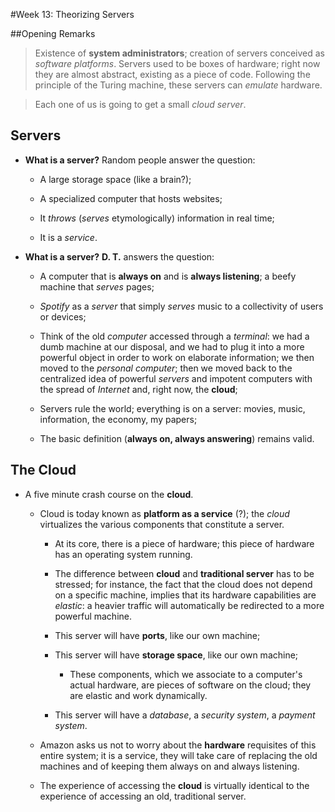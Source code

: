 #Week 13: Theorizing Servers

##Opening Remarks

> Existence of __system administrators__; creation of servers conceived as _software platforms_. Servers used to be boxes of hardware; right now they are almost abstract, existing as a piece of code. Following the principle of the Turing machine, these servers can _emulate_ hardware.

> Each one of us is going to get a small _cloud server_.

## Servers

- __What is a server?__ Random people answer the question:
    
	- A large storage space (like a brain?);
    
	- A specialized computer that hosts websites;
    
	- It _throws_ (_serves_ etymologically) information in real time;
    
	- It is a _service_.

- __What is a server?__ __D. T.__ answers the question:
	
	- A computer that is __always on__ and is __always listening__; a beefy machine that _serves_ pages;
    
	- _Spotify_ as a _server_ that simply _serves_ music to a collectivity of users or devices;
    
	- Think of the old _computer_ accessed through a _terminal_: we had a dumb machine at our disposal, and we had to plug it into a more powerful object in order to work on elaborate information; we then moved to the _personal computer_; then we moved back to the centralized idea of powerful _servers_ and impotent computers with the spread of _Internet_ and, right now, the __cloud__;
    
	- Servers rule the world; everything is on a server: movies, music, information, the economy, my papers;
    
	- The basic definition (__always on, always answering__) remains valid.
    
## The Cloud

- A five minute crash course on the __cloud__.

    - Cloud is today known as __platform as a service__ (?); the _cloud_ virtualizes the various components that constitute a server.
        
		- At its core, there is a piece of hardware; this piece of hardware has an operating system running.
        
		- The difference between __cloud__ and __traditional server__ has to be stressed; for instance, the fact that the cloud does not depend on a specific machine, implies that its hardware capabilities are _elastic_: a heavier traffic will automatically be redirected to a more powerful machine.
        
		- This server will have __ports__, like our own machine;
        
		- This server will have __storage space__, like our own machine;
            
			- These components, which we associate to a computer's actual hardware, are pieces of software on the cloud; they are elastic and work dynamically.
        
		- This server will have a _database_, a _security system_, a _payment system_.
    
	- Amazon asks us not to worry about the __hardware__ requisites of this entire system; it is a service, they will take care of replacing the old machines and of keeping them always on and always listening.
    
	- The experience of accessing the __cloud__ is virtually identical to the experience of accessing an old, traditional server.